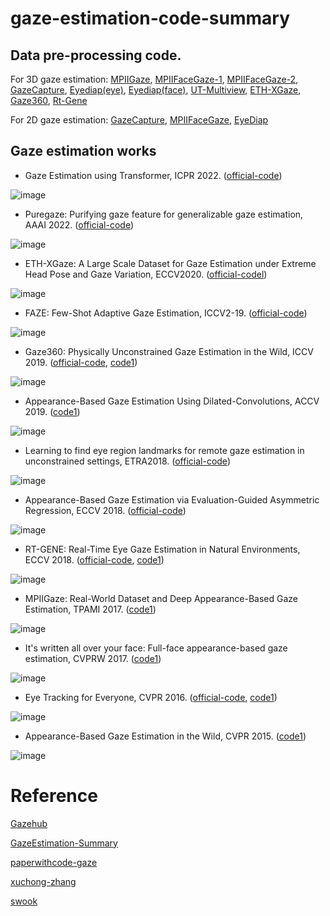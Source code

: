 # gaze-estimation-code-summary
## Data pre-processing code.
For 3D gaze estimation: [MPIIGaze](http://phi-ai.buaa.edu.cn/Gazehub/3D-dataset/#mpiigaze), [MPIIFaceGaze-1](http://phi-ai.buaa.edu.cn/Gazehub/3D-dataset/#mpiifacegaze), [MPIIFaceGaze-2](https://github.com/swook/faze_preprocess), [GazeCapture](https://github.com/swook/faze_preprocess), [Eyediap(eye)](http://phi-ai.buaa.edu.cn/Gazehub/3D-dataset/#eyediap-eye), [Eyediap(face)](http://phi-ai.buaa.edu.cn/Gazehub/3D-dataset/#eyediap-face), [UT-Multiview](http://phi-ai.buaa.edu.cn/Gazehub/3D-dataset/#ut-multiview), [ETH-XGaze](http://phi-ai.buaa.edu.cn/Gazehub/3D-dataset/#eth-xgaze), [Gaze360](http://phi-ai.buaa.edu.cn/Gazehub/3D-dataset/#gaze360), [Rt-Gene](http://phi-ai.buaa.edu.cn/Gazehub/3D-dataset/#rt-gene)

For 2D gaze estimation: [GazeCapture](http://phi-ai.buaa.edu.cn/Gazehub/2D-dataset/#gazecapture), [MPIIFaceGaze](http://phi-ai.buaa.edu.cn/Gazehub/2D-dataset/#mpiifacegaze), [EyeDiap](http://phi-ai.buaa.edu.cn/Gazehub/2D-dataset/#eyediap)

## Gaze estimation works
* Gaze Estimation using Transformer, ICPR 2022. ([official-code](https://github.com/yihuacheng/GazeTR))

![image](https://user-images.githubusercontent.com/26761880/174578497-040b633d-edd2-4b09-ac2a-1215f875fe85.png)

* Puregaze: Purifying gaze feature for generalizable gaze estimation, AAAI 2022. ([official-code](https://github.com/yihuacheng/PureGaze))

![image](https://user-images.githubusercontent.com/26761880/174579784-3a71b6ff-40b8-41e0-ba34-0ab9be7aea6d.png)

* ETH-XGaze: A Large Scale Dataset for Gaze Estimation under Extreme Head Pose and Gaze Variation, ECCV2020. ([official-codel](https://github.com/xucong-zhang/ETH-XGaze))

![image](https://user-images.githubusercontent.com/26761880/174726434-db9c5db8-20a5-441d-a126-0c63cc83afae.png)

* FAZE: Few-Shot Adaptive Gaze Estimation, ICCV2-19. ([official-code](https://github.com/NVlabs/few_shot_gaze))

![image](https://user-images.githubusercontent.com/26761880/174726747-b613a88e-6631-4e4a-acea-f33b6b1394ee.png)

* Gaze360: Physically Unconstrained Gaze Estimation in the Wild, ICCV 2019. ([official-code](https://github.com/erkil1452/gaze360), [code1](https://github.com/yihuacheng/Gaze360))

![image](https://user-images.githubusercontent.com/26761880/174583745-c46127a0-02e6-456f-9d9e-10b3f966ab1e.png)

* Appearance-Based Gaze Estimation Using Dilated-Convolutions, ACCV 2019. ([code1](https://github.com/yihuacheng/Dilated-Net))

![image](https://user-images.githubusercontent.com/26761880/174702356-d3dd3960-0abb-40c1-b12e-31012813b088.png)

* Learning to find eye region landmarks for remote gaze estimation in unconstrained settings, ETRA2018. ([official-code](https://github.com/swook/GazeML))

![image](https://user-images.githubusercontent.com/26761880/174728173-e4d1a08e-1bba-47b2-b5f1-a20fc3cf9299.png)

* Appearance-Based Gaze Estimation via Evaluation-Guided Asymmetric Regression, ECCV 2018. ([official-code](https://github.com/yihuacheng/ARE-GazeEstimation))

![image](https://user-images.githubusercontent.com/26761880/174580698-339e552f-39d9-43d4-a86b-f81d695934bf.png)

* RT-GENE: Real-Time Eye Gaze Estimation in Natural Environments, ECCV 2018. ([official-code](https://github.com/Tobias-Fischer/rt_gene), [code1](https://github.com/yihuacheng/RT-Gene))

![image](https://user-images.githubusercontent.com/26761880/174702999-4893ca77-5146-40d9-8f06-8cc84aedd5dc.png)

* MPIIGaze: Real-World Dataset and Deep Appearance-Based Gaze Estimation, TPAMI 2017. ([code1](https://github.com/yihuacheng/Gaze-Net))

![image](https://user-images.githubusercontent.com/26761880/174710049-cd1dc398-45fa-45a6-98b7-d242b80e20b1.png)

* It's written all over your face: Full-face appearance-based gaze estimation, CVPRW 2017. ([code1](https://github.com/yihuacheng/Full-face))

![image](https://user-images.githubusercontent.com/26761880/174710734-952dfb7e-90a5-4f35-8243-2d1b1751fd52.png)

* Eye Tracking for Everyone, CVPR 2016. ([official-code](https://github.com/CSAILVision/GazeCapture), [code1](https://github.com/yihuacheng/Itracker))

![image](https://user-images.githubusercontent.com/26761880/174711314-ab202fe4-fa44-42c3-a745-e17eefc7bd41.png)

* Appearance-Based Gaze Estimation in the Wild, CVPR 2015. ([code1](https://github.com/yihuacheng/Mnist))

![image](https://user-images.githubusercontent.com/26761880/174712034-ebb4c2fc-8683-46a4-b67e-432a326a3747.png)







# Reference
[Gazehub](http://phi-ai.buaa.edu.cn/Gazehub/)

[GazeEstimation-Summary](https://github.com/yihuacheng/GazeEstimation-Summary)

[paperwithcode-gaze](https://paperswithcode.com/task/gaze-estimation)

[xuchong-zhang](https://github.com/xucong-zhang?tab=repositories)

[swook](https://github.com/swook)

